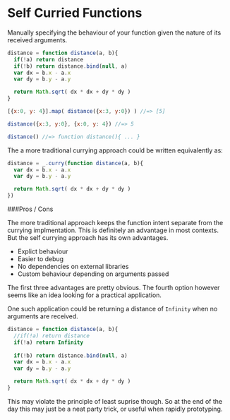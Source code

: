 Self Curried Functions
======================

Manually specifying the behaviour of your function given the nature of its received arguments.

```js
distance = function distance(a, b){
  if(!a) return distance
  if(!b) return distance.bind(null, a)
  var dx = b.x - a.x
  var dy = b.y - a.y

  return Math.sqrt( dx * dx + dy * dy )
}

[{x:0, y: 4}].map( distance({x:3, y:0}) ) //=> [5]

distance({x:3, y:0}, {x:0, y: 4}) //=> 5

distance() //=> function distance(){ ... }
```

The a more traditional currying approach could be written equivalently as:

```js
distance = _.curry(function distance(a, b){
  var dx = b.x - a.x
  var dy = b.y - a.y

  return Math.sqrt( dx * dx + dy * dy )
})
```

###Pros / Cons

The more traditional approach keeps the function intent separate from the currying implmentation.  This is definitely an advantage in most contexts.  But the self currying approach has its own advantages.

- Explict behaviour
- Easier to debug
- No dependencies on external libraries
- Custom behaviour depending on arguments passed

The first three advantages are pretty obvious.  The fourth option however seems like an idea looking for a practical application.

One such application could be returning a distance of `Infinity` when no arguments are received.

```js
distance = function distance(a, b){
  //if(!a) return distance
  if(!a) return Infinity
  
  if(!b) return distance.bind(null, a)
  var dx = b.x - a.x
  var dy = b.y - a.y

  return Math.sqrt( dx * dx + dy * dy )
}
```

This may violate the principle of least suprise though.  So at the end of the day this may just be a neat party trick, or useful when rapidly prototyping.  
